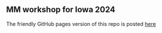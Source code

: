 ## MM workshop for Iowa 2024

The friendly GitHub pages version of this repo is posted [here](https://bbolker.github.io/mm_2024)
